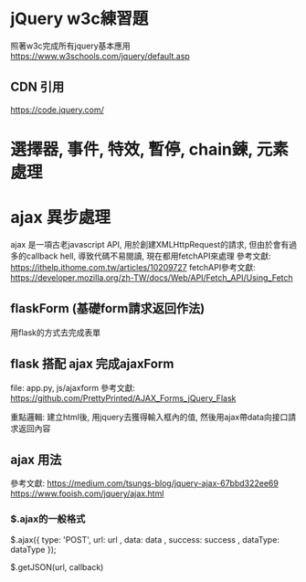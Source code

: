 # jQuery w3c練習題
照著w3c完成所有jquery基本應用
https://www.w3schools.com/jquery/default.asp

## CDN 引用
https://code.jquery.com/

# 選擇器, 事件, 特效, 暫停, chain鍊, 元素處理

# ajax 異步處理
ajax 是一項古老javascript API, 用於創建XMLHttpRequest的請求, 但由於會有過多的callback hell, 導致代碼不易閱讀, 現在都用fetchAPI來處理
參考文獻: https://ithelp.ithome.com.tw/articles/10209727
fetchAPI參考文獻: https://developer.mozilla.org/zh-TW/docs/Web/API/Fetch_API/Using_Fetch

## flaskForm (基礎form請求返回作法)
用flask的方式去完成表單

## flask 搭配 ajax 完成ajaxForm
file: app.py, js/ajaxform
參考文獻: https://github.com/PrettyPrinted/AJAX_Forms_jQuery_Flask

重點邏輯: 建立html後, 用jquery去獲得輸入框內的值, 然後用ajax帶data向接口請求返回內容

## ajax 用法
參考文獻: https://medium.com/tsungs-blog/jquery-ajax-67bbd322ee69
https://www.fooish.com/jquery/ajax.html

### $.ajax的一般格式
$.ajax({
    type: 'POST',
    url: url ,
    data: data ,
    success: success ,
    dataType: dataType
});

$.getJSON(url, callback)